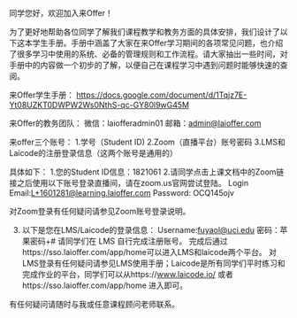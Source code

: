 同学您好，欢迎加入来Offer！

为了更好地帮助各位同学了解我们课程教学和教务方面的具体安排，我们设计了以下这本学生手册。手册中涵盖了大家在来Offer学习期间的各项常见问题，也介绍了很多学习中使用的系统、必备的管理规则和工作流程。请大家抽出一些时间，对手册中的内容做一个初步的了解，以便自己在课程学习中遇到问题时能够快速的查阅。

来Offer学生手册：
https://docs.google.com/document/d/1Tqjz7E-Yt08UZKT0DWPW2Ws0NthS-qc-GY80l9wG45M

来Offer的教务团队：
微信：laiofferadmin01
邮箱：admin@laioffer.com

来offer三个账号：
1.学号（Student ID)
2.Zoom（直播平台）账号密码
3.LMS和Laicode的注册登录信息（这两个账号是通用的）

具体如下：
1.您的Student ID信息：1821061
2.请同学点击上课文档中的Zoom链接之后使用以下账号登录直播间，请在zoom.us官网尝试登陆。
Login Email:L+1601281@learning.laioffer.com
Password: OCQ145ojv

对Zoom登录有任何疑问请参见Zoom账号登录说明。

3. 以下是您在LMS/Laicode的登录信息：
Username:fuyaol@uci.edu
密码：苹果密码+#
请同学们在 LMS 自行完成注册账号。
完成后通过https://sso.laioffer.com/app/home可以进入LMS和laicode两个平台。
对LMS登录有任何疑问请参见LMS使用手册；Laicode是所有同学们平时练习和完成作业的平台，同学们可以从https://www.laicode.io/ 或者https://sso.laioffer.com/app/home 进入即可。

有任何疑问请随时与我或任意课程顾问老师联系。
